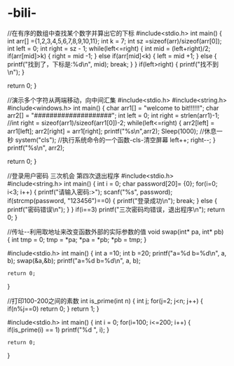 # -bili-
//在有序的数组中查找某个数字并算出它的下标
#include<stdio.h>
int main()
{ 
  int arr[] ={1,2,3,4,5,6,7,8,9,10,11};
  int k = 7;
  int sz =sizeof(arr)/sizeof(arr[0]);
  int left = 0;
  int right = sz - 1;
  while(left<=right)
  {
    int mid = (left+right)/2;
    if(arr[mid]>k)
    {
     right = mid -1;
     }
     else if(arr[mid]<k)
     {
       left = mid +1;
     }
     else
     {
       printf("找到了，下标是:%d\n", mid);
       break;
     }
 }
 if(left>right)
 {
   printf("找不到\n");
 }

return 0;
}


//演示多个字符从两端移动，向中间汇集
#include<stdio.h>
#include<string.h>
#include<windows.h>
int main()
{
  char arr1[] = "welcome to bit!!!!!!";
  char arr2[] = "####################";
  int left = 0;
  int right = strlen(arr1)-1;
  //int right = sizeof(arr1)/sizeof(arr1[0])-2;
  while(left<=right)
{
  arr2[left] = arr1[left];
  arr2[right] = arr1[right];
  printf("%s\n",arr2);
  Sleep(1000);
  //休息一秒
  system("cls");
  //执行系统命令的一个函数-cls-清空屏幕
  left++;
  right--;
}
printf("%s\n", arr2);

  return 0;
}  


//登录用户密码 三次机会 第四次退出程序
#include<stdio.h>
#include<string.h>
int main()
{
	int i = 0;
	char password[20]= {0};
	for(i=0; i<3; i++)
	{
		printf("请输入密码:>");
		scanf("%s", password);
		if(strcmp(password, "123456")==0)
		{
			printf("登录成功\n");
			break;
		}
		else
		{
			printf("密码错误\n");
		}
	}
	if(i==3)
		printf("三次密码均错误，退出程序\n");
	return 0;
}


//传址--利用取地址来改变函数外部的实际参数的值
void swap(int* pa, int* pb)
{
	int tmp = 0;
	tmp = *pa;
	*pa = *pb;
    *pb = tmp;
}

#include<stdio.h>
int main()
{
	int a =10;
	int b =20;
	printf("a=%d b=%d\n", a, b);
	swap(&a,&b);
	printf("a=%d b=%d\n", a, b);

	return 0;
}


//打印100-200之间的素数
int is_prime(int n)
{
	int j;
	for(j=2; j<n; j++)
	{
		if(n%j==0)
			return 0;
	}
	return 1;
}

#include<stdio.h>
int main()
{
	int i = 0;
	for(i=100; i<=200; i++)
	{
		if(is_prime(i) == 1)
			printf("%d ", i);
	}

	return 0;
}

























































